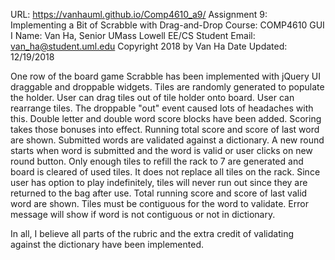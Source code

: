 URL: https://vanhauml.github.io/Comp4610_a9/
Assignment 9: Implementing a Bit of Scrabble with Drag-and-Drop
Course: COMP4610 GUI I
Name: Van Ha, Senior UMass Lowell EE/CS Student
Email: van_ha@student.uml.edu
Copyright 2018 by Van Ha
Date Updated: 12/19/2018

One row of the board game Scrabble has been implemented
with jQuery UI draggable and droppable widgets.
Tiles are randomly generated to populate the holder.
User can drag tiles out of tile holder onto board.
User can rearrange tiles. The droppable "out" event caused lots 
of headaches with this.
Double letter and double word score blocks have been added.
Scoring takes those bonuses into effect.
Running total score and score of last word are shown.
Submitted words are validated against a dictionary.
A new round starts when word is submitted and the word is valid
or user clicks on new round button. Only enough tiles to refill
the rack to 7 are generated and board is cleared of used tiles. 
It does not replace all tiles on the rack.
Since user has option to
play indefinitely, tiles will never run out since
they are returned to the bag after use. Total running score and
score of last valid word are shown. Tiles must be contiguous for
the word to validate. Error message will show if word is not
contiguous or not in dictionary.

In all, I believe all parts of the rubric and the extra credit of
validating against the dictionary have been implemented.
